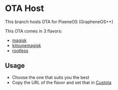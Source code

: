 # OTA Host

This branch hosts OTA for PixeneOS (GrapheneOS++)

This OTA comes in 3 flavors:

- [magisk](https://Sifl46.github.io/PixeneOS/kitsunemagisk/)
- [kitsunemagisk](https://Sifl46.github.io/PixeneOS/magisk/)
- [rootless](https://Sifl46.github.io/PixeneOS/rootless/)

## Usage

- Choose the one that suits you the best
- Copy the URL of the flavor and set that in [Custota](https://github.com/chenxiaolong/Custota#usage)
